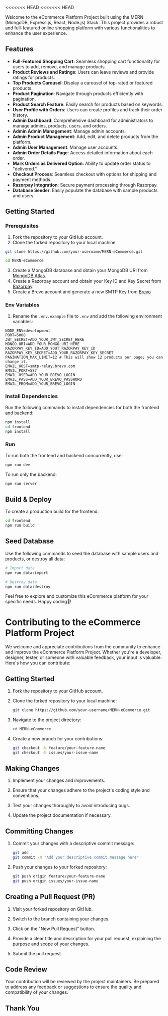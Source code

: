 <<<<<<< HEAD
<<<<<<< HEAD


Welcome to the eCommerce Platform Project built using the MERN (MongoDB, Express.js, React, Node.js) Stack. This project provides a robust and full-featured online shopping platform with various functionalities to enhance the user experience.

## Features

- **Full-Featured Shopping Cart**: Seamless shopping cart functionality for users to add, remove, and manage products.
- **Product Reviews and Ratings**: Users can leave reviews and provide ratings for products.
- **Top Products Carousel**: Display a carousel of top-rated or featured products.
- **Product Pagination**: Navigate through products efficiently with pagination.
- **Product Search Feature**: Easily search for products based on keywords.
- **User Profile with Orders**: Users can create profiles and track their order history.
- **Admin Dashboard**: Comprehensive dashboard for administrators to manage admins, products, users, and orders.
- **Admin Admin Management**: Manage admin accounts.
- **Admin Product Management**: Add, edit, and delete products from the platform.
- **Admin User Management**: Manage user accounts.
- **Admin Order Details Page**: Access detailed information about each order.
- **Mark Orders as Delivered Option**: Ability to update order status to "delivered."
- **Checkout Process**: Seamless checkout with options for shipping and payment methods.
- **Razorpay Integration**: Secure payment processing through Razorpay.
- **Database Seeder**: Easily populate the database with sample products and users.

## Getting Started

### Prerequisites

1. Fork the repository to your GitHub account.
2. Clone the forked repository to your local machine

```bash
git clone https://github.com/your-username/MERN-eCommerce.git
```

```bash
cd MERN-eCommerce
```

3. Create a MongoDB database and obtain your MongoDB URI from [MongoDB Atlas](https://www.mongodb.com/cloud/atlas).
4. Create a Razorpay account and obtain your Key ID and Key Secret from [Razorpay](https://razorpay.com/).
5. Create a Brevo account and generate a new SMTP Key from [Brevo](https://www.brevo.com/)

### Env Variables

1. Rename the `.env.example` file to `.env` and add the following environment variables:

```dotenv
NODE_ENV=development
PORT=5000
JWT_SECRET=ADD_YOUR_JWT_SECRET_HERE
MONGO_URI=ADD_YOUR_MONGO_URI_HERE
RAZORPAY_KEY_ID=ADD_YOUT_RAZORPAY_KEY_ID
RAZORPAY_KEY_SECRET=ADD_YOUR_RAZORPAY_KEY_SECRET
PAGINATION_MAX_LIMIT=12 # This will show 12 products per page; you can change it.
EMAIL_HOST=smtp-relay.brevo.com
EMAIL_PORT=587
EMAIL_USER=ADD_YOUR_BREVO_LOGIN
EMAIL_PASS=ADD_YOUR_BREVO_PASSWORD
EMAIL_FROM=ADD_YOUR_BREVO_LOGIN
```

### Install Dependencies

Run the following commands to install dependencies for both the frontend and backend:

```bash
npm install
cd frontend
npm install
```

### Run

To run both the frontend and backend concurrently, use:

```bash
npm run dev
```

To run only the backend:

```bash
npm run server
```

## Build & Deploy

To create a production build for the frontend:

```bash
cd frontend
npm run build
```

## Seed Database

Use the following commands to seed the database with sample users and products, or destroy all data:

```bash
# Import data
npm run data:import

# Destroy data
npm run data:destroy
```
Feel free to explore and customize this eCommerce platform for your specific needs. Happy coding🤩!

# Contributing to the eCommerce Platform Project

We welcome and appreciate contributions from the community to enhance and improve the eCommerce Platform Project. Whether you're a developer, designer, tester, or someone with valuable feedback, your input is valuable. Here's how you can contribute:

## Getting Started

1. Fork the repository to your GitHub account.

2. Clone the forked repository to your local machine:

   ```bash
   git clone https://github.com/your-username/MERN-eCommerce.git
   ```

3. Navigate to the project directory:

   ```bash
   cd MERN-eCommerce
   ```

4. Create a new branch for your contributions:

   ```bash
   git checkout -b feature/your-feature-name
   git checkout -b issues/your-issue-name
   ```

## Making Changes

1. Implement your changes and improvements.

2. Ensure that your changes adhere to the project's coding style and conventions.

3. Test your changes thoroughly to avoid introducing bugs.

4. Update the project documentation if necessary.

## Committing Changes

1. Commit your changes with a descriptive commit message:

   ```bash
   git add .
   git commit -m "Add your descriptive commit message here"
   ```

2. Push your changes to your forked repository:

   ```bash
   git push origin feature/your-feature-name
   git push origin issues/your-issue-name
   ```

## Creating a Pull Request (PR)

1. Visit your forked repository on GitHub.

2. Switch to the branch containing your changes.

3. Click on the "New Pull Request" button.

4. Provide a clear title and description for your pull request, explaining the purpose and scope of your changes.

5. Submit the pull request.

## Code Review

Your contribution will be reviewed by the project maintainers. Be prepared to address any feedback or suggestions to ensure the quality and compatibility of your changes.

## Thank You
